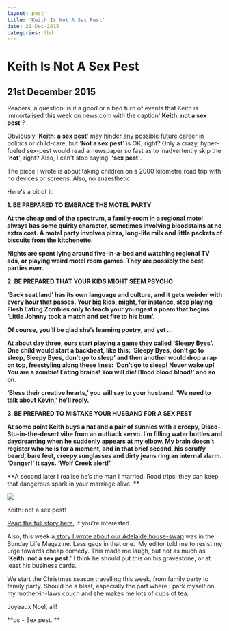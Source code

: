 ```yaml
---
layout: post
title: 'Keith Is Not A Sex Pest'
date: 21-Dec-2015
categories: tbd
---
```


# Keith Is Not A Sex Pest

## 21st December 2015

Readers,   a question: is it a good or a bad turn of events that Keith is immortalised this week on news.com with the caption' **Keith: not a sex pest**'?

Obviously '**Keith: a sex pest**' may hinder any possible future career in politics or child-care,   but '**Not a sex pest**' is OK,   right? Only a crazy, hyper-fueled sex-pest would read a newspaper so fast as to inadvertently skip the '**not**', right? Also, I can't stop saying  **'sex pest'**.

The piece I wrote is about taking children on a 2000 kilometre road trip with no devices or screens. Also, no anaesthetic.

Here's a bit of it.

**1. BE PREPARED TO EMBRACE THE MOTEL PARTY**

**At the cheap end of the spectrum, a family-room in a regional motel always has some quirky character, sometimes involving bloodstains at no extra cost. A motel party involves pizza, long-life milk and little packets of biscuits from the kitchenette.**

**Nights are spent lying around five-in-a-bed and watching regional TV ads, or playing weird motel room games. They are possibly the best parties ever.**

**2. BE PREPARED THAT YOUR KIDS MIGHT SEEM PSYCHO**

**‘Back seat land’ has its own language and culture, and it gets weirder with every hour that passes. Your big kids, might, for instance, stop playing Flesh Eating Zombies only to teach your youngest a poem that begins ‘Little Johnny took a match and set fire to his bum’.**

**Of course, you’ll be glad she’s learning poetry, and yet …**

**At about day three, ours start playing a game they called ‘Sleepy Byes’. One child would start a backbeat, like this: ‘Sleepy Byes, don’t go to sleep, Sleepy Byes, don’t go to sleep’ and then another would drop a rap on top, freestyling along these lines: ‘Don’t go to sleep! Never wake up! You are a zombie! Eating brains! You will die! Blood blood blood!’ and so on.**

**‘Bless their creative hearts,’ you will say to your husband. ‘We need to talk about Kevin,’ he’ll reply.**

**3. BE PREPARED TO MISTAKE YOUR HUSBAND FOR A SEX PEST**

**At some point Keith buys a hat and a pair of sunnies with a creepy, Disco-Stu-in-the-desert vibe from an outback servo. I’m filling water bottles and daydreaming when he suddenly appears at my elbow. My brain doesn’t register who he is for a moment, and in that brief second, his scruffy beard, bare feet, creepy sunglasses and dirty jeans ring an internal alarm. ‘Danger!’ it says. ‘Wolf Creek alert!’**

**A second later I realise he’s the man I married. Road trips: they can keep that dangerous spark in your marriage alive. **

<img src="http://cdn.newsapi.com.au/image/v1/1ceae4ce9f6445a08c115af0794ab996" />

Keith: not a sex pest!

<a href="http://www.news.com.au/travel/travel-ideas/road-trips/the-hilarious-things-you-need-to-be-prepared-for-on-a-family-road-trip/news-story/6bd688a6c8ae3a789312230cd2a8916d">Read the full story here</a>, if you're interested.

Also, this week a<a href="http://www.dailylife.com.au/life-and-love/dl-travel/my-holiday-my-way-20151216-glou1d.html"> story I wrote about our Adelaide house-swap</a> was in the Sunday Life Magazine. Less gags in that one.  My editor told me to resist my urge towards cheap comedy. This made me laugh, but not as much as '**Keith: not a sex pest.**' I think he should put this on his gravestone, or at least his business cards.

We start the Christmas season travelling this week, from family party to family party. Should be a blast, especially the part where I park myself on my mother-in-laws couch and she makes me lots of cups of tea.

Joyeaux Noel, all!

**ps - Sex pest. **
